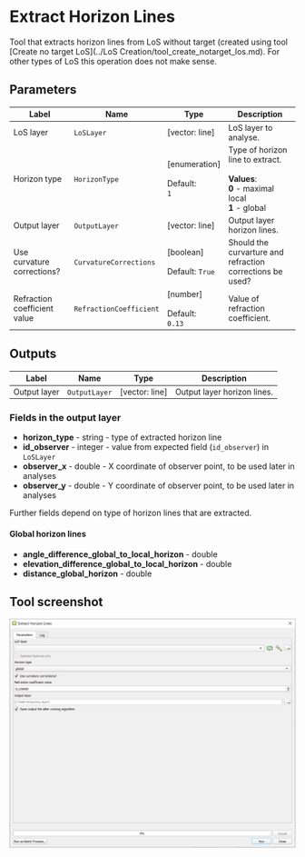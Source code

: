 # Extract Horizon Lines

Tool that extracts horizon lines from LoS without target (created using tool [Create no target LoS](../LoS Creation/tool_create_notarget_los.md). For other types of LoS this operation does not make sense.

## Parameters

| Label | Name | Type | Description |
| --- | --- | --- | --- |
| LoS layer | `LoSLayer` | [vector: line] | LoS layer to analyse. |
| Horizon type | `HorizonType` | [enumeration] <br/><br/> Default: <br/> `1` | Type of horizon line to extract. <br/><br/> **Values**: <br/> **0** - maximal local <br/> **1** - global |
| Output layer | `OutputLayer` | [vector: line] | Output layer horizon lines. |
| Use curvature corrections? | `CurvatureCorrections` | [boolean]<br/><br/>Default: `True` | Should the curvarture and refraction corrections be used? |
| Refraction coefficient value | `RefractionCoefficient` | [number] <br/><br/> Default: <br/> `0.13` | Value of refraction coefficient. |


## Outputs

| Label | Name | Type | Description |
| --- | --- | --- | --- |
| Output layer | `OutputLayer` | [vector: line] | Output layer horizon lines. |

### Fields in the output layer

* __horizon_type__ - string - type of extracted horizon line
* __id_observer__ - integer - value from expected field (`id_observer`) in `LoSLayer`
* __observer_x__ - double - X coordinate of observer point, to be used later in analyses
* __observer_y__ - double - Y coordinate of observer point, to be used later in analyses

Further fields depend on type of horizon lines that are extracted.

#### Global horizon lines

* __angle_difference_global_to_local_horizon__ - double
* __elevation_difference_global_to_local_horizon__ - double
* __distance_global_horizon__ - double


## Tool screenshot

![Extract Horizon Lines](../../images/tool_extract_horizon_lines.png)
	